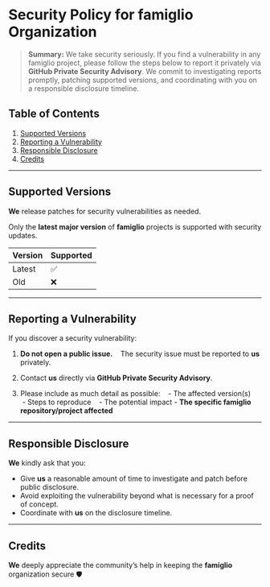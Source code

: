 # Security Policy for famiglio Organization

> **Summary:** We take security seriously. If you find a vulnerability in any famiglio project, please follow the steps below to report it privately via **GitHub Private Security Advisory**. We commit to investigating reports promptly, patching supported versions, and coordinating with you on a responsible disclosure timeline.

## Table of Contents

1. [Supported Versions](#supported-versions)
2. [Reporting a Vulnerability](#reporting-a-vulnerability)
3. [Responsible Disclosure](#responsible-disclosure)
4. [Credits](#credits)

---

## Supported Versions

**We** release patches for security vulnerabilities as needed.

Only the **latest major version** of **famiglio** projects is supported with security updates.

| Version  | Supported  |
| :------- | :--------- |
| Latest   | ✅         |
| Old      | ❌         |

---

## Reporting a Vulnerability

If you discover a security vulnerability:

1. **Do not open a public issue.**
      The security issue must be reported to **us** privately.

2. Contact **us** directly via **GitHub Private Security Advisory**.

3. Please include as much detail as possible:
      - The affected version(s)
      - Steps to reproduce
      - The potential impact - **The specific famiglio repository/project affected**

---

## Responsible Disclosure

**We** kindly ask that you:

- Give **us** a reasonable amount of time to investigate and patch before public disclosure.
- Avoid exploiting the vulnerability beyond what is necessary for a proof of concept.
- Coordinate with **us** on the disclosure timeline.

---

## Credits

**We** deeply appreciate the community’s help in keeping the **famiglio** organization secure 🛡️
